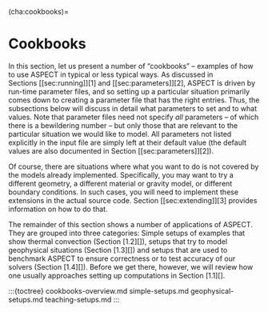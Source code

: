 (cha:cookbooks)=
# Cookbooks
In this section, let us present a number of &ldquo;cookbooks&rdquo; &ndash;
examples of how to use <span class="smallcaps">ASPECT</span> in typical or
less typical ways. As discussed in Sections&nbsp;[\[sec:running\]][1] and
[\[sec:parameters\]][2], <span class="smallcaps">ASPECT</span> is driven by
run-time parameter files, and so setting up a particular situation primarily
comes down to creating a parameter file that has the right entries. Thus, the
subsections below will discuss in detail what parameters to set and to what
values. Note that parameter files need not specify *all* parameters &ndash; of
which there is a bewildering number &ndash; but only those that are relevant
to the particular situation we would like to model. All parameters not listed
explicitly in the input file are simply left at their default value (the
default values are also documented in Section&nbsp;[\[sec:parameters\]][2]).

Of course, there are situations where what you want to do is not covered by
the models already implemented. Specifically, you may want to try a different
geometry, a different material or gravity model, or different boundary
conditions. In such cases, you will need to implement these extensions in the
actual source code. Section&nbsp;[\[sec:extending\]][3] provides information
on how to do that.

The remainder of this section shows a number of applications of <span
class="smallcaps">ASPECT</span>. They are grouped into three categories:
Simple setups of examples that show thermal convection (Section&nbsp;[1.2][]),
setups that try to model geophysical situations (Section&nbsp;[1.3][]) and
setups that are used to benchmark <span class="smallcaps">ASPECT</span> to
ensure correctness or to test accuracy of our solvers (Section&nbsp;[1.4][]).
Before we get there, however, we will review how one usually approaches
setting up computations in Section&nbsp;[1.1][].

<div class="center">

</div>

:::{toctree}
cookbooks-overview.md
simple-setups.md
geophysical-setups.md
teaching-setups.md
:::
